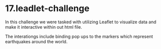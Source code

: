 # 17.leadlet-challenge
In this challenge we were tasked with utilizing Leaflet to visualize data and make it interactive within out html file.

The interationgs include binding pop ups to the markers which represent earthquakes around the world.